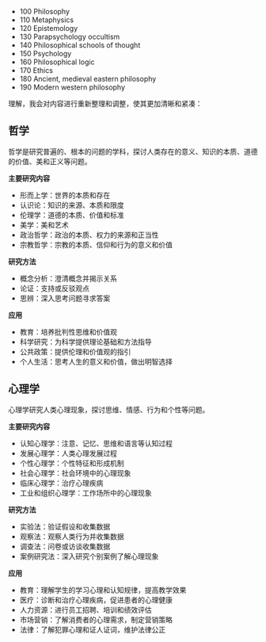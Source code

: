 - 100 Philosophy
- 110 Metaphysics
- 120 Epistemology
- 130 Parapsychology occultism
- 140 Philosophical schools of thought
- 150 Psychology
- 160 Philosophical logic
- 170 Ethics
- 180 Ancient, medieval eastern philosophy
- 190 Modern western philosophy

理解，我会对内容进行重新整理和调整，使其更加清晰和紧凑：

## 哲学

哲学是研究普遍的、根本的问题的学科，探讨人类存在的意义、知识的本质、道德的价值、美和正义等问题。

**主要研究内容**
- 形而上学：世界的本质和存在
- 认识论：知识的来源、本质和限度
- 伦理学：道德的本质、价值和标准
- 美学：美和艺术
- 政治哲学：政治的本质、权力的来源和正当性
- 宗教哲学：宗教的本质、信仰和行为的意义和价值

**研究方法**
- 概念分析：澄清概念并揭示关系
- 论证：支持或反驳观点
- 思辨：深入思考问题寻求答案

**应用**
- 教育：培养批判性思维和价值观
- 科学研究：为科学提供理论基础和方法指导
- 公共政策：提供伦理和价值观的指引
- 个人生活：思考人生的意义和价值，做出明智选择

## 心理学

心理学研究人类心理现象，探讨思维、情感、行为和个性等问题。

**主要研究内容**
- 认知心理学：注意、记忆、思维和语言等认知过程
- 发展心理学：人类心理发展过程
- 个性心理学：个性特征和形成机制
- 社会心理学：社会环境中的心理现象
- 临床心理学：治疗心理疾病
- 工业和组织心理学：工作场所中的心理现象

**研究方法**
- 实验法：验证假设和收集数据
- 观察法：观察人类行为并收集数据
- 调查法：问卷或访谈收集数据
- 案例研究法：深入研究个别案例了解心理现象

**应用**
- 教育：理解学生的学习心理和认知规律，提高教学效果
- 医疗：诊断和治疗心理疾病，促进患者的心理健康
- 人力资源：进行员工招聘、培训和绩效评估
- 市场营销：了解消费者的心理需求，制定营销策略
- 法律：了解犯罪心理和证人证词，维护法律公正

